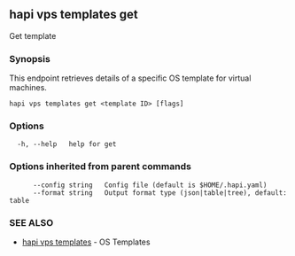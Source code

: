 ## hapi vps templates get

Get template

### Synopsis

This endpoint retrieves details of a specific OS template for virtual machines.

```
hapi vps templates get <template ID> [flags]
```

### Options

```
  -h, --help   help for get
```

### Options inherited from parent commands

```
      --config string   Config file (default is $HOME/.hapi.yaml)
      --format string   Output format type (json|table|tree), default: table
```

### SEE ALSO

* [hapi vps templates](hapi_vps_templates.md)	 - OS Templates

